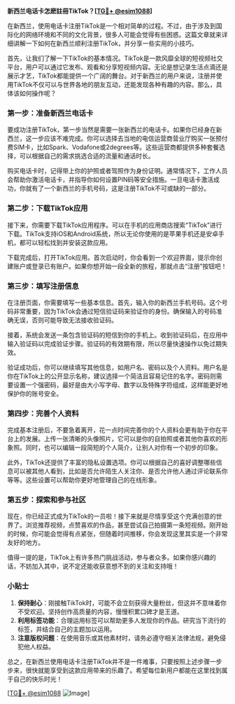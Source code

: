 **新西兰电话卡怎麽註冊TikTok？[[TG💪+ @esim1088](https://t.me/s/esim1088)]**

在新西兰，使用电话卡注册TikTok是一个相对简单的过程。不过，由于涉及到国际化的网络环境和不同的文化背景，很多人可能会觉得有些困惑。这篇文章就来详细讲解一下如何在新西兰顺利注册TikTok，并分享一些实用的小技巧。

首先，让我们了解一下TikTok的基本情况。TikTok是一款风靡全球的短视频社交平台，用户可以通过它发布、观看和分享短视频内容。无论是想记录生活点滴还是展示才艺，TikTok都能提供一个广阔的舞台。对于新西兰的用户来说，注册并使用TikTok不仅可以与世界各地的朋友互动，还能发现各种有趣的内容。那么，具体该如何操作呢？

### 第一步：准备新西兰电话卡

要成功注册TikTok，第一步当然是需要一张新西兰的电话卡。如果你已经身在新西兰，这一步应该不难完成。你可以选择去当地的电信运营商营业厅购买一张预付费SIM卡，比如Spark、Vodafone或2degrees等。这些运营商都提供多种套餐选择，可以根据自己的需求挑选合适的流量和通话时长。

购买电话卡时，记得带上你的护照或者驾照作为身份证明。通常情况下，工作人员会帮助你激活电话卡，并指导你如何设置PIN码等安全措施。一旦电话卡激活成功，你就有了一个新西兰的手机号码，这是注册TikTok不可或缺的一部分。

### 第二步：下载TikTok应用

接下来，你需要下载TikTok应用程序。可以在手机的应用商店搜索“TikTok”进行下载。TikTok支持iOS和Android系统，所以无论你使用的是苹果手机还是安卓手机，都可以轻松找到并安装这款应用。

下载完成后，打开TikTok应用。首次启动时，你会看到一个欢迎界面，提示你创建账户或登录已有账户。如果你想开始一段全新的旅程，那就点击“注册”按钮吧！

### 第三步：填写注册信息

在注册页面，你需要填写一些基本信息。首先，输入你的新西兰手机号码。这个号码非常重要，因为TikTok会通过短信验证码来验证你的身份。确保输入的号码准确无误，否则可能导致无法接收验证码。

接着，系统会发送一条包含验证码的短信到你的手机上。收到验证码后，在应用中输入验证码以完成验证步骤。验证码的有效期有限，所以尽量快速操作以免过期失效。

验证成功后，你可以继续填写其他信息，如用户名、密码以及个人资料。用户名是你在TikTok上的公开显示名称，建议选择一个简洁且容易记住的名字。密码则需要设置一个强密码，最好是由大小写字母、数字以及特殊字符组成，这样能更好地保护你的账号安全。

### 第四步：完善个人资料

完成基本注册后，不要急着离开，花一点时间完善你的个人资料会更有助于你在平台上的发展。上传一张清晰的头像照片，它可以是你的自拍照或者其他你喜欢的形象照。同时，也可以编辑一段简短的个人简介，让别人对你有一个初步的印象。

此外，TikTok还提供了丰富的隐私设置选项。你可以根据自己的喜好调整哪些信息可以被其他人看到，比如是否允许陌生人关注你、是否允许他人通过评论联系你等等。这些设置可以帮助你更好地管理自己的在线形象。

### 第五步：探索和参与社区

现在，你已经正式成为TikTok的一员啦！接下来就是尽情享受这个充满创意的世界了。浏览推荐视频，点赞喜欢的作品，甚至尝试自己拍摄第一条短视频。刚开始的时候，你可能会觉得有点紧张，但随着时间推移，你会发现这里其实是一个非常友好的地方。

值得一提的是，TikTok上有许多热门挑战活动，参与者众多。如果你感兴趣的话，不妨加入其中，说不定还能收获意想不到的关注和支持哦！

### 小贴士

1. **保持耐心**：刚接触TikTok时，可能不会立刻获得大量粉丝，但这并不意味着你不受欢迎。坚持创作高质量的内容，慢慢积累口碑才是王道。
2. **利用标签功能**：合理运用标签可以帮助更多人发现你的作品。研究当下流行的标签，并结合自己的主题加以运用。
3. **注意版权问题**：在使用音乐或其他素材时，请务必遵守相关法律法规，避免侵犯他人权益。

总之，在新西兰使用电话卡注册TikTok并不是一件难事，只要按照上述步骤一步步来，很快就能享受到这款应用带来的乐趣了。希望每位新用户都能在这里找到属于自己的快乐时光！

[[TG💪+ @esim1088](https://t.me/s/esim1088) ![Image](https://i.postimg.cc/4NQfJmqS/Snipaste-2025-05-13-00-14-12.png)]